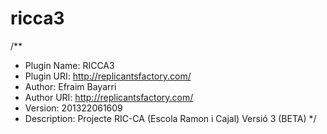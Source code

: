 ricca3
======

/**
 * Plugin Name: RICCA3
 * Plugin URI: http://replicantsfactory.com/
 * Author: Efraim Bayarri
 * Author URI: http://replicantsfactory.com/
 * Version: 201322061609
 * Description: Projecte RIC-CA (Escola Ramon i Cajal) Versió 3 (BETA)
 */
